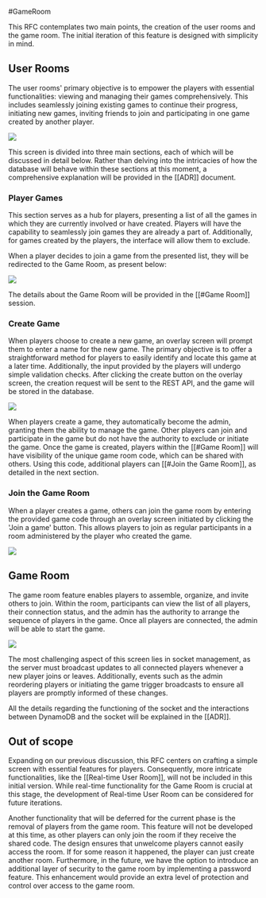 #GameRoom

This RFC contemplates two main points, the creation of the user rooms and the game room.
The initial iteration of this feature is designed with simplicity in mind.

## User Rooms

 The user rooms' primary objective is to empower the players with essential functionalities: viewing and managing their games comprehensively. This includes seamlessly joining existing games to continue their progress, initiating new games, inviting friends to join and participating in one game created by another player.

<img src="https://github.com/gumberss/FinanceControlinator/assets/38296002/70cea15a-834e-4d8f-8965-09a942f62897"/>

This screen is divided into three main sections, each of which will be discussed in detail below. Rather than delving into the intricacies of how the database will behave within these sections at this moment, a comprehensive explanation will be provided in the [[ADR]] document.

### Player Games

This section serves as a hub for players, presenting a list of all the games in which they are currently involved or have created. Players will have the capability to seamlessly join games they are already a part of. Additionally, for games created by the players, the interface will allow them to exclude.

When a player decides to join a game from the presented list, they will be redirected to the Game Room, as present below:

<img src="https://github.com/gumberss/FinanceControlinator/assets/38296002/bf327e7b-351c-4702-a931-430293e6f64e"/>

The details about the Game Room will be provided in the [[#Game Room]] session.

### Create Game

When players choose to create a new game, an overlay screen will prompt them to enter a name for the new game. The primary objective is to offer a straightforward method for players to easily identify and locate this game at a later time. Additionally, the input provided by the players will undergo simple validation checks. After clicking the create button on the overlay screen, the creation request will be sent to the REST API, and the game will be stored in the database.

<img src="https://github.com/gumberss/FinanceControlinator/assets/38296002/4db29b4d-f633-481f-99b9-a93c0e77793b"/>

When players create a game, they automatically become the admin, granting them the ability to manage the game. Other players can join and participate in the game but do not have the authority to exclude or initiate the game. Once the game is created, players within the [[#Game Room]] will have visibility of the unique game room code, which can be shared with others. Using this code, additional players can  [[#Join the Game Room]], as detailed in the next section.

### Join the Game Room

When a player creates a game, others can join the game room by entering the provided game code through an overlay screen initiated by clicking the 'Join a game' button. This allows players to join as regular participants in a room administered by the player who created the game.

<img src="https://github.com/gumberss/FinanceControlinator/assets/38296002/56ece639-45e1-409a-a83a-81c76ba92bb5"/>


## Game Room

The game room feature enables players to assemble, organize, and invite others to join. Within the room, participants can view the list of all players, their connection status, and the admin has the authority to arrange the sequence of players in the game. Once all players are connected, the admin will be able to start the game. 

<img src="https://github.com/gumberss/FinanceGameinator/assets/38296002/b05fbf1a-bf0b-43bd-a65d-9eac0c2f7d07"/>

The most challenging aspect of this screen lies in socket management, as the server must broadcast updates to all connected players whenever a new player joins or leaves. Additionally, events such as the admin reordering players or initiating the game trigger broadcasts to ensure all players are promptly informed of these changes.

All the details regarding the functioning of the socket and the interactions between DynamoDB and the socket will be explained in the [[ADR]].

## Out of scope

Expanding on our previous discussion, this RFC centers on crafting a simple screen with essential features for players. Consequently, more intricate functionalities, like the [[Real-time User Room]], will not be included in this initial version. While real-time functionality for the Game Room is crucial at this stage, the development of Real-time User Room can be considered for future iterations.

Another functionality that will be deferred for the current phase is the removal of players from the game room. This feature will not be developed at this time, as other players can only join the room if they receive the shared code. The design ensures that unwelcome players cannot easily access the room. If for some reason it happened, the player can just create another room. Furthermore, in the future, we have the option to introduce an additional layer of security to the game room by implementing a password feature. This enhancement would provide an extra level of protection and control over access to the game room.
